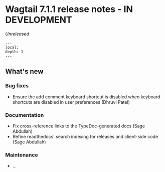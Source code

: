 # Wagtail 7.1.1 release notes - IN DEVELOPMENT

_Unreleased_

```{contents}
---
local:
depth: 1
---
```

## What's new

### Bug fixes

 * Ensure the add comment keyboard shortcut is disabled when keyboard shortcuts are disabled in user preferences (Dhruvi Patel)

### Documentation

 * Fix cross-reference links to the TypeDoc-generated docs (Sage Abdullah)
 * Refine readthedocs' search indexing for releases and client-side code (Sage Abdullah)

### Maintenance

 * ...
